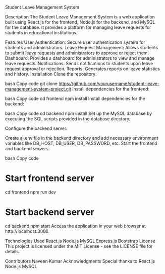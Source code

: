 Student Leave Management System

Description
The Student Leave Management System is a web application built using React.js for the frontend, Node.js for the backend, and MySQL for the database. It provides a platform for managing leave requests for students in educational institutions.

Features
User Authentication: Secure user authentication system for students and administrators.
Leave Request Management: Allows students to submit leave requests and administrators to approve or reject them.
Dashboard: Provides a dashboard for administrators to view and manage leave requests.
Notifications: Sends notifications to students upon leave request approval or rejection.
Reports: Generates reports on leave statistics and history.
Installation
Clone the repository:

bash
Copy code
git clone https://github.com/yourusername/student-leave-management-system-project.git
Install dependencies for the frontend:

bash
Copy code
cd frontend
npm install
Install dependencies for the backend:

bash
Copy code
cd backend
npm install
Set up the MySQL database by executing the SQL scripts provided in the database directory.

Configure the backend server:

Create a .env file in the backend directory and add necessary environment variables like DB_HOST, DB_USER, DB_PASSWORD, etc.
Start the frontend and backend servers:

bash
Copy code
# Start frontend server
cd frontend
npm run dev

# Start backend server
cd backend
npm start
Access the application in your web browser at http://localhost:3000.

Technologies Used
React.js
Node.js
MySQL
Express.js
Bootstrap
License
This project is licensed under the MIT License - see the LICENSE file for details.

Contributors
Naveen Kumar
Acknowledgments
Special thanks to 
React.js
Node.js
MySQL
